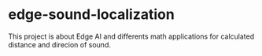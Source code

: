 # edge-sound-localization
This project is about Edge AI and differents math applications for calculated distance and direcion of sound.
